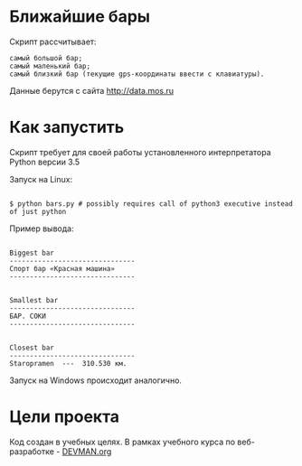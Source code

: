 # Ближайшие бары

Скрипт рассчитывает:

    самый большой бар;
    самый маленький бар;
    самый близкий бар (текущие gps-координаты ввести с клавиатуры).
Данные берутся с сайта http://data.mos.ru


# Как запустить

Скрипт требует для своей работы установленного интерпретатора Python версии 3.5

Запуск на Linux:

```#!bash

$ python bars.py # possibly requires call of python3 executive instead of just python

```

Пример вывода:
```

Biggest bar
-------------------------------
Спорт бар «Красная машина»
-------------------------------


Smallest bar
-------------------------------
БАР. СОКИ
-------------------------------


Closest bar
-------------------------------
Staropramen  ---  310.530 км.
```
Запуск на Windows происходит аналогично.

# Цели проекта

Код создан в учебных целях. В рамках учебного курса по веб-разработке - [DEVMAN.org](https://devman.org)
